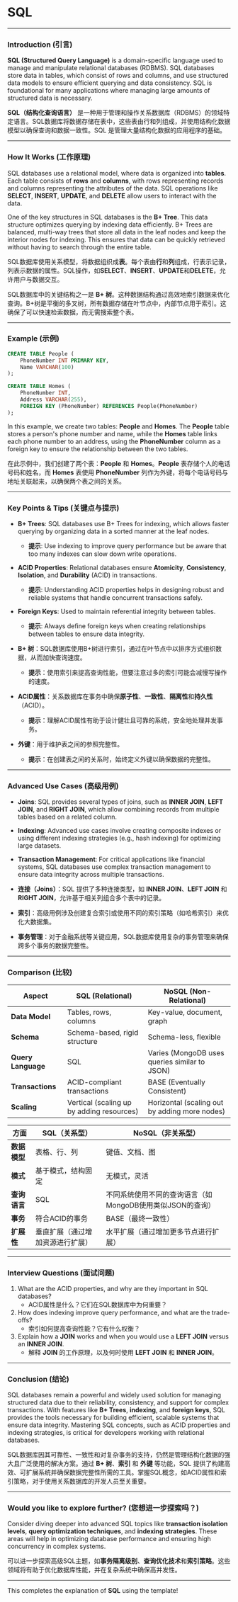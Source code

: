 # SQL

---

### Introduction (引言)

**SQL (Structured Query Language)** is a domain-specific language used to manage and manipulate relational databases (RDBMS). SQL databases store data in tables, which consist of rows and columns, and use structured data models to ensure efficient querying and data consistency. SQL is foundational for many applications where managing large amounts of structured data is necessary.

**SQL（结构化查询语言）** 是一种用于管理和操作关系数据库（RDBMS）的领域特定语言。SQL数据库将数据存储在表中，这些表由行和列组成，并使用结构化数据模型以确保查询和数据一致性。SQL 是管理大量结构化数据的应用程序的基础。

---

### How It Works (工作原理)

SQL databases use a relational model, where data is organized into **tables**. Each table consists of **rows** and **columns**, with rows representing records and columns representing the attributes of the data. SQL operations like **SELECT**, **INSERT**, **UPDATE**, and **DELETE** allow users to interact with the data.

One of the key structures in SQL databases is the **B+ Tree**. This data structure optimizes querying by indexing data efficiently. B+ Trees are balanced, multi-way trees that store all data in the leaf nodes and keep the interior nodes for indexing. This ensures that data can be quickly retrieved without having to search through the entire table.

SQL数据库使用关系模型，将数据组织成**表**。每个表由**行**和**列**组成，行表示记录，列表示数据的属性。SQL操作，如**SELECT**、**INSERT**、**UPDATE**和**DELETE**，允许用户与数据交互。

SQL数据库中的关键结构之一是 **B+ 树**。这种数据结构通过高效地索引数据来优化查询。B+树是平衡的多叉树，所有数据存储在叶节点中，内部节点用于索引。这确保了可以快速检索数据，而无需搜索整个表。

---

### Example (示例)

```sql
CREATE TABLE People (
    PhoneNumber INT PRIMARY KEY,
    Name VARCHAR(100)
);

CREATE TABLE Homes (
    PhoneNumber INT,
    Address VARCHAR(255),
    FOREIGN KEY (PhoneNumber) REFERENCES People(PhoneNumber)
);
```

In this example, we create two tables: **People** and **Homes**. The **People** table stores a person's phone number and name, while the **Homes** table links each phone number to an address, using the **PhoneNumber** column as a foreign key to ensure the relationship between the two tables.

在此示例中，我们创建了两个表：**People** 和 **Homes**。**People** 表存储个人的电话号码和姓名，而 **Homes** 表使用 **PhoneNumber** 列作为外键，将每个电话号码与地址关联起来，以确保两个表之间的关系。

---

### Key Points & Tips (关键点与提示)

- **B+ Trees**: SQL databases use B+ Trees for indexing, which allows faster querying by organizing data in a sorted manner at the leaf nodes.
  - **提示**: Use indexing to improve query performance but be aware that too many indexes can slow down write operations.
  
- **ACID Properties**: Relational databases ensure **Atomicity**, **Consistency**, **Isolation**, and **Durability** (ACID) in transactions.
  - **提示**: Understanding ACID properties helps in designing robust and reliable systems that handle concurrent transactions safely.

- **Foreign Keys**: Used to maintain referential integrity between tables.
  - **提示**: Always define foreign keys when creating relationships between tables to ensure data integrity.

- **B+ 树**：SQL数据库使用B+树进行索引，通过在叶节点中以排序方式组织数据，从而加快查询速度。
  - **提示**：使用索引来提高查询性能，但要注意过多的索引可能会减慢写操作的速度。

- **ACID属性**：关系数据库在事务中确保**原子性**、**一致性**、**隔离性**和**持久性**（ACID）。
  - **提示**：理解ACID属性有助于设计健壮且可靠的系统，安全地处理并发事务。

- **外键**：用于维护表之间的参照完整性。
  - **提示**：在创建表之间的关系时，始终定义外键以确保数据的完整性。

---

### Advanced Use Cases (高级用例)

- **Joins**: SQL provides several types of joins, such as **INNER JOIN**, **LEFT JOIN**, and **RIGHT JOIN**, which allow combining records from multiple tables based on a related column.
- **Indexing**: Advanced use cases involve creating composite indexes or using different indexing strategies (e.g., hash indexing) for optimizing large datasets.
- **Transaction Management**: For critical applications like financial systems, SQL databases use complex transaction management to ensure data integrity across multiple transactions.

- **连接（Joins）**：SQL 提供了多种连接类型，如 **INNER JOIN**、**LEFT JOIN** 和 **RIGHT JOIN**，允许基于相关列组合多个表中的记录。
- **索引**：高级用例涉及创建复合索引或使用不同的索引策略（如哈希索引）来优化大数据集。
- **事务管理**：对于金融系统等关键应用，SQL数据库使用复杂的事务管理来确保跨多个事务的数据完整性。

---

### Comparison (比较)

| **Aspect**            | **SQL (Relational)**                       | **NoSQL (Non-Relational)**                    |
|-----------------------|--------------------------------------------|-----------------------------------------------|
| **Data Model**         | Tables, rows, columns                      | Key-value, document, graph                    |
| **Schema**             | Schema-based, rigid structure              | Schema-less, flexible                         |
| **Query Language**     | SQL                                        | Varies (MongoDB uses queries similar to JSON) |
| **Transactions**       | ACID-compliant transactions                | BASE (Eventually Consistent)                  |
| **Scaling**            | Vertical (scaling up by adding resources)  | Horizontal (scaling out by adding more nodes) |

| **方面**              | **SQL（关系型）**                            | **NoSQL（非关系型）**                          |
|-----------------------|--------------------------------------------|-----------------------------------------------|
| **数据模型**            | 表格、行、列                                | 键值、文档、图                                |
| **模式**               | 基于模式，结构固定                          | 无模式，灵活                                   |
| **查询语言**           | SQL                                        | 不同系统使用不同的查询语言（如MongoDB使用类似JSON的查询）|
| **事务**               | 符合ACID的事务                              | BASE（最终一致性）                            |
| **扩展性**             | 垂直扩展（通过增加资源进行扩展）              | 水平扩展（通过增加更多节点进行扩展）           |

---

### Interview Questions (面试问题)

1. What are the ACID properties, and why are they important in SQL databases?
   - ACID属性是什么？它们在SQL数据库中为何重要？
2. How does indexing improve query performance, and what are the trade-offs?
   - 索引如何提高查询性能？它有什么权衡？
3. Explain how a **JOIN** works and when you would use a **LEFT JOIN** versus an **INNER JOIN**.
   - 解释 **JOIN** 的工作原理，以及何时使用 **LEFT JOIN** 和 **INNER JOIN**。

---

### Conclusion (结论)

SQL databases remain a powerful and widely used solution for managing structured data due to their reliability, consistency, and support for complex transactions. With features like **B+ Trees**, **indexing**, and **foreign keys**, SQL provides the tools necessary for building efficient, scalable systems that ensure data integrity. Mastering SQL concepts, such as ACID properties and indexing strategies, is critical for developers working with relational databases.

SQL数据库因其可靠性、一致性和对复杂事务的支持，仍然是管理结构化数据的强大且广泛使用的解决方案。通过 **B+ 树**、**索引** 和 **外键** 等功能，SQL 提供了构建高效、可扩展系统并确保数据完整性所需的工具。掌握SQL概念，如ACID属性和索引策略，对于使用关系数据库的开发人员至关重要。

---

### Would you like to explore further? (您想进一步探索吗？)

Consider diving deeper into advanced SQL topics like **transaction isolation levels**, **query optimization techniques**, and **indexing strategies**. These areas will help in optimizing database performance and ensuring high concurrency in complex systems.

可以进一步探索高级SQL主题，如**事务隔离级别**、**查询优化技术**和**索引策略**。这些领域将有助于优化数据库性能，并在复杂系统中确保高并发性。

---

This completes the explanation of **SQL** using the template!
